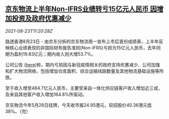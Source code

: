 <!--1629718263000-->
[京东物流上半年Non-IFRS业绩转亏15亿元人民币 因增加投资及政府优惠减少](https://cn.reuters.com/article/jd-logistics-1h-results-0823-idCNKBS2FO0ZH)
------

<div><i>2021-08-23T11:20:28Z</i></div><p>路透香港8月23日 - 由京东分拆的京东物流周一宣布上市后首份成绩表，上半年反映核心业绩表现的非国际财务报告准则(Non-IFRS)亏损为15亿元人民币，去年同期为盈利19.83亿元；期内收入则大增53.7%。</p><p>公司公告 (<a href="https://www1.hkexnews.hk/listedco/listconews/sehk/2021/0823/2021082300708_c.pdf">here</a>)称，期内亏损因与新冠疫情相关的政府支持优惠减少、公司加强和扩大物流网络，包括增加仓库面积、综合运输线路数量及其他物流基础设施等所致。</p><p>至于收入增至484.7亿元人民币，主要受来自一体化供应链客户收入增加近三成，及来自其他客户收入增加164.8%所驱动。</p><p>京东物流今年5月28日挂牌，今天收市报24.95港元，较招股价40.36港元低38%。（完）</p>
